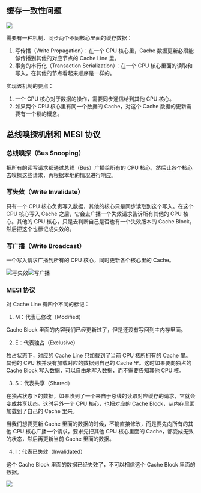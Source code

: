 ## 缓存一致性问题
![](/images/1648896644896-ffcabc69-4d83-4dd5-a78e-756c85da4025.png)

需要有一种机制，同步两个不同核心里面的缓存数据：

1. 写传播（Write Propagation）：在一个 CPU 核心里，Cache 数据更新必须能够传播到其他的对应节点的 Cache Line 里。
2. 事务的串行化（Transaction Serialization）：在一个 CPU 核心里面的读取和写入，在其他的节点看起来顺序是一样的。



实现该机制的要点：

1. 一个 CPU 核心对于数据的操作，需要同步通信给到其他 CPU 核心。
2. 如果两个 CPU 核心里有同一个数据的 Cache，对这个 Cache 数据的更新需要有一个锁的概念。

## 总线嗅探机制和 MESI 协议
### 总线嗅探（Bus Snooping）
把所有的读写请求都通过总线（Bus）广播给所有的 CPU 核心，然后让各个核心去嗅探这些请求，再根据本地的情况进行响应。

### 写失效（Write Invalidate）
只有一个 CPU 核心负责写入数据，其他的核心只是同步读取到这个写入。在这个 CPU 核心写入 Cache 之后，它会去广播一个失效请求告诉所有其他的 CPU 核心。其他的 CPU 核心，只是去判断自己是否也有一个失效版本的 Cache Block，然后把这个也标记成失效的。

### 写广播（Write Broadcast）
一个写入请求广播到所有的 CPU 核心，同时更新各个核心里的 Cache。

![写失效](/images/1648897648615-12d3e801-d50f-4f46-9e35-3318c9a87e61.png)![写广播](/images/1648897674277-35338a77-b570-49b7-a12b-81e765497097.png)

### MESI 协议
对 Cache Line 有四个不同的标记：

1. M：代表已修改（Modified）

Cache Block 里面的内容我们已经更新过了，但是还没有写回到主内存里面。



2. E：代表独占（Exclusive）

独占状态下，对应的 Cache Line 只加载到了当前 CPU 核所拥有的 Cache 里。其他的 CPU 核并没有加载对应的数据到自己的 Cache 里。这时如果要向独占的 Cache Block 写入数据，可以自由地写入数据，而不需要告知其他 CPU 核。



3. S：代表共享（Shared）

在独占状态下的数据，如果收到了一个来自于总线的读取对应缓存的请求，它就会变成共享状态。这时另外一个 CPU 核心，也把对应的 Cache Block，从内存里面加载到了自己的 Cache 里来。



当我们想要更新 Cache 里面的数据的时候，不能直接修改，而是要先向所有的其他 CPU 核心广播一个请求，要求先把其他 CPU 核心里面的 Cache，都变成无效的状态，然后再更新当前 Cache 里面的数据。



4. I：代表已失效（Invalidated）

这个 Cache Block 里面的数据已经失效了，不可以相信这个 Cache Block 里面的数据。

![](/images/1648898190964-0c374684-d351-4fd9-ade0-a1077746ed0e.png)

